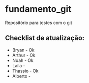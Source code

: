 # fundamento_git
Repositório para testes com o git

## Checklist de atualização: 

* Bryan - Ok
* Arthur - Ok
* Noah - Ok
* Laila - 
* Thassio - Ok
* Alberto - 
